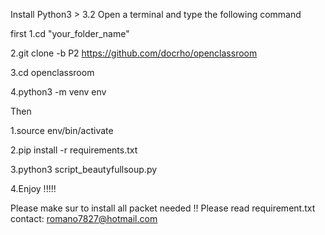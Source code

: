 Install Python3 > 3.2
Open a terminal and type the following command

first
1.cd "your_folder_name"

2.git clone -b P2 https://github.com/docrho/openclassroom

3.cd openclassroom

4.python3 -m venv env


Then


1.source env/bin/activate

2.pip install -r requirements.txt

3.python3 script_beautyfullsoup.py

4.Enjoy !!!!!

Please make sur to install all packet needed !!
Please read requirement.txt
contact: romano7827@hotmail.com
